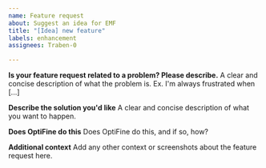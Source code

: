 ```yaml
---
name: Feature request
about: Suggest an idea for EMF
title: "[Idea] new feature"
labels: enhancement
assignees: Traben-0

---
```


**Is your feature request related to a problem? Please describe.**
A clear and concise description of what the problem is. Ex. I'm always frustrated when [...]

**Describe the solution you'd like**
A clear and concise description of what you want to happen.

**Does OptiFine do this**
Does OptiFine do this, and if so, how?

**Additional context**
Add any other context or screenshots about the feature request here.
